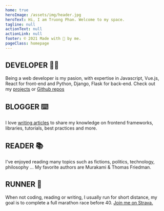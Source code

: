 ```yaml
---
home: true
heroImage: /assets/img/header.jpg
heroText: Hi, I am Truong Phan. Welcome to my space.
tagline: null
actionText: null
actionLink: null
footer: © 2021 Made with 🧡 by me.
pageClass: homepage
---
```

<div class="features">
  <div class="feature">
    <h2>Developer 🧑‍💻</h2>
    <p>Being a web developer is my pasion, with expertise in Javascript, Vue.js, React for front-end and Python, Django, Flask for back-end. Check out my <a target="bank" href="projects.html">projects</a> or <a href="https://github.com/infantiablue">Github repos</a></p>
  </div>
    <div class="feature">
    <h2>Blogger ⌨️</h2>
    <p>I love <a href="/blog/">writing articles</a> to share my knowledge on frontend frameworks, libraries, tutorials, best practices and more.</p>
  </div>
    <div class="feature">
    <h2>Reader 📚</h2>
    <p>I've enjoyed reading many topics such as fictions, politics, technology, philosophy ... My favorite authors are Murakami & Thomas Friedman.</p>
  </div>
    <div class="feature">
    <h2>Runner 🏃</h2>
    <p>When not coding, reading or writing, I usually run for short distance, my goal is to complete a full marathon race before 40. <a href="https://www.strava.com/athletes/20200906">Join me on Strava.</a></p>
  </div>
</div>
<div class="page mx-auto px-2">
  <div class="features">
    <Headlines/>
  </div>
</div>
<style scoped>
.feature p{
  padding-right: 0.8rem !important;
}
.feature h2{
  text-transform: uppercase;
  font-size: 1.4rem !important;
}
</style>
